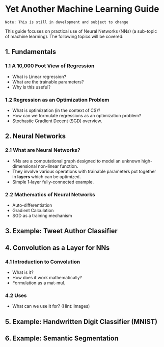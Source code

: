 # Yet Another Machine Learning Guide

`Note: This is still in development and subject to change`

This guide focuses on practical use of Neural Networks (NNs) (a sub-topic of machine learning). The following topics will be covered:

## 1. Fundamentals
### 1.1 A 10,000 Foot View of Regression
* What is Linear regression?
* What are the trainable parameters?
* Why is this useful?
### 1.2 Regression as an Optimization Problem
* What is optimization (in the context of CS)?
* How can we formulate regressions as an optimization problem?
* Stochastic Gradient Decent (SGD) overview.

## 2. Neural Networks
### 2.1 What are Neural Networks?
* NNs are a computational graph designed to model an unknown high-dimensional non-linear function.
* They involve various operations with trainable parameters put together in **layers** which can be optimized.
* Simple 1-layer fully-connected example.
### 2.2 Mathematics of Neural Networks
* Auto-differentiation
* Gradient Calculation
* SGD as a training mechanism

## 3. Example: Tweet Author Classifier

## 4. Convolution as a Layer for NNs
### 4.1 Introduction to Convolution
* What is it?
* How does it work mathematically?
* Formulation as a mat-mul.
### 4.2 Uses
* What can we use it for? (Hint: Images)

## 5. Example: Handwritten Digit Classifier (MNIST)

## 6. Example: Semantic Segmentation
